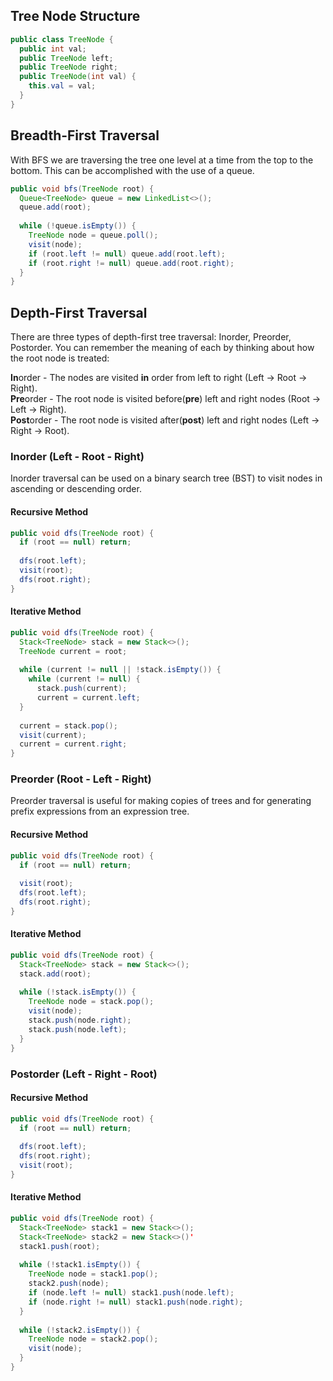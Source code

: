 ## Tree Node Structure
```java
public class TreeNode {
  public int val;
  public TreeNode left;
  public TreeNode right;
  public TreeNode(int val) {
    this.val = val;
  }
}  
```

## Breadth-First Traversal
With BFS we are traversing the tree one level at a time from the top to the bottom. This can be accomplished with the use of a queue.

```java
public void bfs(TreeNode root) {
  Queue<TreeNode> queue = new LinkedList<>();
  queue.add(root);
  
  while (!queue.isEmpty()) {
    TreeNode node = queue.poll();
    visit(node);
    if (root.left != null) queue.add(root.left);
    if (root.right != null) queue.add(root.right);
  }
}
```

## Depth-First Traversal
There are three types of depth-first tree traversal: Inorder, Preorder, Postorder. You can remember the meaning of each by thinking about how the root node is treated:

**In**order - The nodes are visited **in** order from left to right (Left -> Root -> Right).  
**Pre**order - The root node is visited before(**pre**) left and right nodes (Root -> Left -> Right).  
**Post**order - The root node is visited after(**post**) left and right nodes (Left -> Right -> Root).  

### Inorder (Left - Root - Right)
Inorder traversal can be used on a binary search tree (BST) to visit nodes in ascending or descending order.

#### Recursive Method
```java
public void dfs(TreeNode root) {
  if (root == null) return;
  
  dfs(root.left);
  visit(root);
  dfs(root.right);
}
```

#### Iterative Method
```java
public void dfs(TreeNode root) {
  Stack<TreeNode> stack = new Stack<>();
  TreeNode current = root;
  
  while (current != null || !stack.isEmpty()) {
    while (current != null) {
      stack.push(current);
      current = current.left;
  }
  
  current = stack.pop();  
  visit(current);
  current = current.right;
}
```


### Preorder (Root - Left - Right)
Preorder traversal is useful for making copies of trees and for generating prefix expressions from an expression tree.

#### Recursive Method
```java
public void dfs(TreeNode root) {
  if (root == null) return;
  
  visit(root);
  dfs(root.left);
  dfs(root.right); 
}
```

#### Iterative Method
```java
public void dfs(TreeNode root) {
  Stack<TreeNode> stack = new Stack<>();
  stack.add(root);
  
  while (!stack.isEmpty()) {
    TreeNode node = stack.pop();
    visit(node);
    stack.push(node.right);
    stack.push(node.left);
  }
}
```

### Postorder (Left - Right - Root)
#### Recursive Method
```java
public void dfs(TreeNode root) {
  if (root == null) return;
  
  dfs(root.left);
  dfs(root.right);
  visit(root);
}
```
#### Iterative Method

```java
public void dfs(TreeNode root) {
  Stack<TreeNode> stack1 = new Stack<>();
  Stack<TreeNode> stack2 = new Stack<>()'
  stack1.push(root);
  
  while (!stack1.isEmpty()) {
    TreeNode node = stack1.pop();
    stack2.push(node);
    if (node.left != null) stack1.push(node.left);
    if (node.right != null) stack1.push(node.right);
  }
  
  while (!stack2.isEmpty()) {
    TreeNode node = stack2.pop();
    visit(node);
  }
}
```
